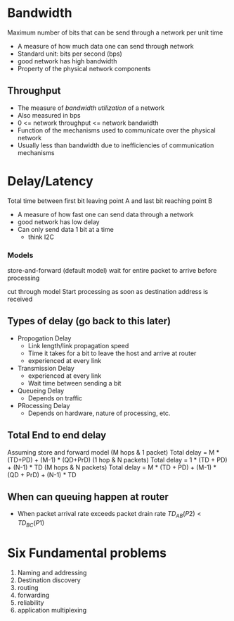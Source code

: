 # Bandwidth
Maximum number of bits that can be send through a network per unit time
- A measure of how much data one can send through network
- Standard unit: bits per second (bps)
- good network has high bandwidth
- Property of the physical network components
## Throughput
- The measure of *bandwidth utilization* of a network
- Also measured in bps
- 0 <= network throughput <= network bandwidth
- Function of the mechanisms used to communicate over the physical network
- Usually less than bandwidth due to inefficiencies of communication mechanisms
# Delay/Latency
Total time between first bit leaving point A and last bit reaching point B
- A measure of how fast one can send data through a network
- good network has low delay
- Can only send data 1 bit at a time
	-  think I2C
### Models
store-and-forward (default model)
wait for entire packet to arrive before processing

cut through model
Start processing as soon as destination address is received
## Types of delay (go back to this later)
- Propogation Delay
	- Link length/link propagation speed
	 - Time it takes for a bit to leave the host and arrive at router
	- experienced at every link
- Transmission Delay
	- experienced at every link
	 - Wait time between sending a bit
- Queueing Delay
	- Depends on traffic
- PRocessing Delay
	- Depends on hardware, nature of processing, etc.
## Total End to end delay
Assuming store and forward model
(M hops & 1 packet) Total delay = M * (TD+PD) + (M-1) * (QD+PrD)
(1 hop & N packets) Total delay = 1 * (TD + PD) + (N-1) * TD
(M hops & N packets) Total delay = M * (TD + PD) + (M-1) * (QD + PrD) + (N-1) * TD

## When can queuing happen at router
- When packet arrival rate exceeds packet drain rate
$TD_{AB}(P2) < TD_{BC}(P1)$

# Six Fundamental problems
1. Naming and addressing
2. Destination discovery
3. routing
4. forwarding
5. reliability
6. application multiplexing